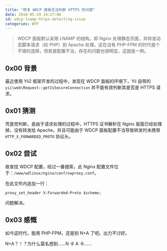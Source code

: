 ```yaml
---
title: "修复 WDCP 面板无法判断 HTTPS 的问题"
date: 2018-05-29 14:27:08
id: wdcp-lnamp-https-detecting-issue
categories: WTF
---
```


> WDCP 面板默认采用 LNAMP 的结构，即 Nginx 处理静态页面，并转发动态脚本请求（如 PHP）到 Apache 处理。这在没有 PHP-FPM 的时代是个不错的选择，但若是配置不当，存在的问题也很明显，这就是一例。

## 0x00 背景

最近使用 Yii2 框架开发的过程中，发现在 WDCP 面板的环境下，Yii  自带的 `yii\web\Request::getIsSecureConnection` 并不能有效判断其是否是 HTTPS 请求。

## 0x01 猜测

凭直觉判断，是由于请求处理的过程中，HTTPS 证书解析在 Nginx 层面已经处理掉，没有转发给 Apache，并且可能由于 WDCP 面板配置不当导致转发时未携带 `HTTP_X_FORWARDED_PROTO` 协议头。

## 0x02 尝试

故查找 WDCP 配置，经过一番搜索，此 Nginx 配置文件位于：`/www/wdlinux/nginx/conf/naproxy.conf`。

在此文件内追加一行：

```
proxy_set_header X-Forwarded-Proto $scheme;
```

问题解决。

## 0x03 感慨

如今这时代，能用 PHP-FPM，还是别 N+A 了吧。出力不讨好。

N+A？！？为什么莫名想到……N 卡 A 卡……